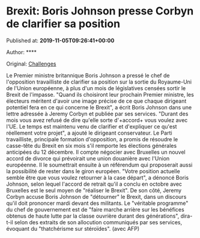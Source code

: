 
# Brexit: Boris Johnson presse Corbyn de clarifier sa position

Published at: **2019-11-05T09:26:41+00:00**

Author: ****

Original: [Challenges](https://www.challenges.fr/monde/europe/brexit-boris-johnson-presse-corbyn-de-clarifier-sa-position_683190)

Le Premier ministre britannique Boris Johnson a pressé le chef de l'opposition travailliste de clarifier sa position sur la sortie du Royaume-Uni de l'Union européenne, à plus d'un mois de législatives censées sortir le Brexit de l'impasse.
"Quand ils choisiront leur prochain Premier ministre, les électeurs méritent d'avoir une image précise de ce que chaque dirigeant potentiel fera en ce qui concerne le Brexit", a écrit Boris Johnson dans une lettre adressée à Jeremy Corbyn et publiée par ses services.
"Durant des mois vous avez refusé de dire qu'elle sorte d'+accord+ vous voulez avec l'UE. Le temps est maintenu venu de clarifier et d'expliquer ce qu'est réellement votre projet", a ajouté le dirigeant conservateur.
Le Parti travailliste, principale formation d'opposition, a promis de résoudre le casse-tête du Brexit en six mois s'il remporte les élections générales anticipées du 12 décembre. Il compte négocier avec Bruxelles un nouvel accord de divorce qui prévoirait une union douanière avec l'Union européenne. Il le soumettrait ensuite à un référendum qui proposerait aussi la possibilité de rester dans le giron européen.
"Votre position actuelle semble être que vous voulez retourner à la case départ", a dénoncé Boris Johnson, selon lequel l'accord de retrait qu'il a conclu en octobre avec Bruxelles est le seul moyen de "réaliser le Brexit".
De son côté, Jeremy Corbyn accuse Boris Johnson de "détourner" le Brexit, dans un discours qu'il doit prononcer mardi devant des militants. Le "véritable programme" du chef de gouvernement est de "faire marche arrière sur les bénéfices obtenus de haute lutte par la classe ouvrière durant des générations", dira-t-il selon des extraits de son allocution communiqués par ses services, évoquant du "thatchérisme sur stéroïdes".
(avec AFP)
